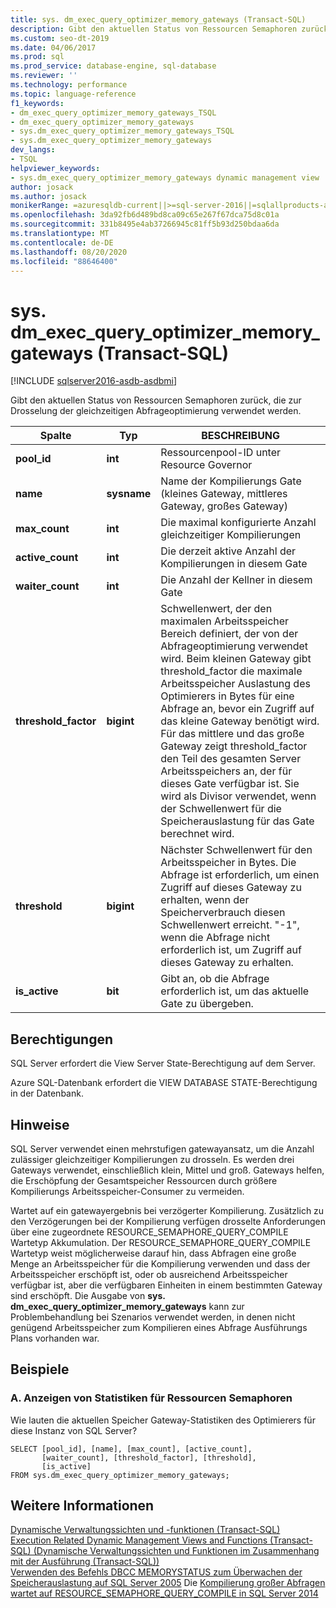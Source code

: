 ```yaml
---
title: sys. dm_exec_query_optimizer_memory_gateways (Transact-SQL)
description: Gibt den aktuellen Status von Ressourcen Semaphoren zurück, die zum Einschränken der gleichzeitigen Abfrageoptimierung verwendet werden.
ms.custom: seo-dt-2019
ms.date: 04/06/2017
ms.prod: sql
ms.prod_service: database-engine, sql-database
ms.reviewer: ''
ms.technology: performance
ms.topic: language-reference
f1_keywords:
- dm_exec_query_optimizer_memory_gateways_TSQL
- dm_exec_query_optimizer_memory_gateways
- sys.dm_exec_query_optimizer_memory_gateways_TSQL
- sys.dm_exec_query_optimizer_memory_gateways
dev_langs:
- TSQL
helpviewer_keywords:
- sys.dm_exec_query_optimizer_memory_gateways dynamic management view
author: josack
ms.author: josack
monikerRange: =azuresqldb-current||>=sql-server-2016||=sqlallproducts-allversions||>=sql-server-linux-2017||=azuresqldb-mi-current
ms.openlocfilehash: 3da92fb6d489bd8ca09c65e267f67dca75d8c01a
ms.sourcegitcommit: 331b8495e4ab37266945c81ff5b93d250bdaa6da
ms.translationtype: MT
ms.contentlocale: de-DE
ms.lasthandoff: 08/20/2020
ms.locfileid: "88646400"
---
```

# <a name="sysdm_exec_query_optimizer_memory_gateways-transact-sql"></a>sys. dm_exec_query_optimizer_memory_gateways (Transact-SQL)

[!INCLUDE [sqlserver2016-asdb-asdbmi](../../includes/applies-to-version/sqlserver2016-asdb-asdbmi.md)]

Gibt den aktuellen Status von Ressourcen Semaphoren zurück, die zur Drosselung der gleichzeitigen Abfrageoptimierung verwendet werden.

|Spalte|Typ|BESCHREIBUNG|  
|----------|---------------|-----------------|  
|**pool_id**|**int**|Ressourcenpool-ID unter Resource Governor|  
|**name**|**sysname**|Name der Kompilierungs Gate (kleines Gateway, mittleres Gateway, großes Gateway)|
|**max_count**|**int**|Die maximal konfigurierte Anzahl gleichzeitiger Kompilierungen|
|**active_count**|**int**|Die derzeit aktive Anzahl der Kompilierungen in diesem Gate|
|**waiter_count**|**int**|Die Anzahl der Kellner in diesem Gate|
|**threshold_factor**|**bigint**|Schwellenwert, der den maximalen Arbeitsspeicher Bereich definiert, der von der Abfrageoptimierung verwendet wird.  Beim kleinen Gateway gibt threshold_factor die maximale Arbeitsspeicher Auslastung des Optimierers in Bytes für eine Abfrage an, bevor ein Zugriff auf das kleine Gateway benötigt wird.  Für das mittlere und das große Gateway zeigt threshold_factor den Teil des gesamten Server Arbeitsspeichers an, der für dieses Gate verfügbar ist. Sie wird als Divisor verwendet, wenn der Schwellenwert für die Speicherauslastung für das Gate berechnet wird.|
|**threshold**|**bigint**|Nächster Schwellenwert für den Arbeitsspeicher in Bytes.  Die Abfrage ist erforderlich, um einen Zugriff auf dieses Gateway zu erhalten, wenn der Speicherverbrauch diesen Schwellenwert erreicht.  "-1", wenn die Abfrage nicht erforderlich ist, um Zugriff auf dieses Gateway zu erhalten.|
|**is_active**|**bit**|Gibt an, ob die Abfrage erforderlich ist, um das aktuelle Gate zu übergeben.|


## <a name="permissions"></a>Berechtigungen  
SQL Server erfordert die View Server State-Berechtigung auf dem Server.

Azure SQL-Datenbank erfordert die VIEW DATABASE STATE-Berechtigung in der Datenbank.


## <a name="remarks"></a>Hinweise  
SQL Server verwendet einen mehrstufigen gatewayansatz, um die Anzahl zulässiger gleichzeitiger Kompilierungen zu drosseln.  Es werden drei Gateways verwendet, einschließlich klein, Mittel und groß. Gateways helfen, die Erschöpfung der Gesamtspeicher Ressourcen durch größere Kompilierungs Arbeitsspeicher-Consumer zu vermeiden.

Wartet auf ein gatewayergebnis bei verzögerter Kompilierung. Zusätzlich zu den Verzögerungen bei der Kompilierung verfügen drosselte Anforderungen über eine zugeordnete RESOURCE_SEMAPHORE_QUERY_COMPILE Wartetyp Akkumulation. Der RESOURCE_SEMAPHORE_QUERY_COMPILE Wartetyp weist möglicherweise darauf hin, dass Abfragen eine große Menge an Arbeitsspeicher für die Kompilierung verwenden und dass der Arbeitsspeicher erschöpft ist, oder ob ausreichend Arbeitsspeicher verfügbar ist, aber die verfügbaren Einheiten in einem bestimmten Gateway sind erschöpft. Die Ausgabe von **sys. dm_exec_query_optimizer_memory_gateways** kann zur Problembehandlung bei Szenarios verwendet werden, in denen nicht genügend Arbeitsspeicher zum Kompilieren eines Abfrage Ausführungs Plans vorhanden war.  

## <a name="examples"></a>Beispiele  

### <a name="a-viewing-statistics-on-resource-semaphores"></a>A. Anzeigen von Statistiken für Ressourcen Semaphoren  
Wie lauten die aktuellen Speicher Gateway-Statistiken des Optimierers für diese Instanz von SQL Server?

```  
SELECT [pool_id], [name], [max_count], [active_count],
       [waiter_count], [threshold_factor], [threshold],
       [is_active]
FROM sys.dm_exec_query_optimizer_memory_gateways;   

```  

## <a name="see-also"></a>Weitere Informationen  
 [Dynamische Verwaltungssichten und -funktionen &#40;Transact-SQL&#41;](./system-dynamic-management-views.md)   
 [Execution Related Dynamic Management Views and Functions &#40;Transact-SQL&#41; (Dynamische Verwaltungssichten und Funktionen im Zusammenhang mit der Ausführung (Transact-SQL))](./execution-related-dynamic-management-views-and-functions-transact-sql.md)  
[Verwenden des Befehls DBCC MEMORYSTATUS zum Überwachen der Speicherauslastung auf SQL Server 2005](https://support.microsoft.com/help/907877/how-to-use-the-dbcc-memorystatus-command-to-monitor-memory-usage-on-sql-server-2005) 
 Die [Kompilierung großer Abfragen wartet auf RESOURCE_SEMAPHORE_QUERY_COMPILE in SQL Server 2014](https://support.microsoft.com/help/3024815/large-query-compilation-waits-on-resource-semaphore-query-compile-in-sql-server-2014)
